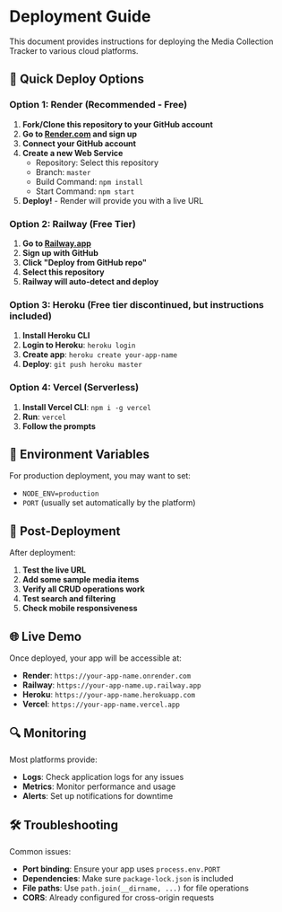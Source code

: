 # Deployment Guide

This document provides instructions for deploying the Media Collection Tracker to various cloud platforms.

## 🚀 Quick Deploy Options

### Option 1: Render (Recommended - Free)

1. **Fork/Clone this repository to your GitHub account**
2. **Go to [Render.com](https://render.com) and sign up**
3. **Connect your GitHub account**
4. **Create a new Web Service**
   - Repository: Select this repository
   - Branch: `master`
   - Build Command: `npm install`
   - Start Command: `npm start`
5. **Deploy!** - Render will provide you with a live URL

### Option 2: Railway (Free Tier)

1. **Go to [Railway.app](https://railway.app)**
2. **Sign up with GitHub**
3. **Click "Deploy from GitHub repo"**
4. **Select this repository**
5. **Railway will auto-detect and deploy**

### Option 3: Heroku (Free tier discontinued, but instructions included)

1. **Install Heroku CLI**
2. **Login to Heroku**: `heroku login`
3. **Create app**: `heroku create your-app-name`
4. **Deploy**: `git push heroku master`

### Option 4: Vercel (Serverless)

1. **Install Vercel CLI**: `npm i -g vercel`
2. **Run**: `vercel`
3. **Follow the prompts**

## 🔧 Environment Variables

For production deployment, you may want to set:

- `NODE_ENV=production`
- `PORT` (usually set automatically by the platform)

## 📝 Post-Deployment

After deployment:

1. **Test the live URL**
2. **Add some sample media items**
3. **Verify all CRUD operations work**
4. **Test search and filtering**
5. **Check mobile responsiveness**

## 🌐 Live Demo

Once deployed, your app will be accessible at:

- **Render**: `https://your-app-name.onrender.com`
- **Railway**: `https://your-app-name.up.railway.app`
- **Heroku**: `https://your-app-name.herokuapp.com`
- **Vercel**: `https://your-app-name.vercel.app`

## 🔍 Monitoring

Most platforms provide:

- **Logs**: Check application logs for any issues
- **Metrics**: Monitor performance and usage
- **Alerts**: Set up notifications for downtime

## 🛠 Troubleshooting

Common issues:

- **Port binding**: Ensure your app uses `process.env.PORT`
- **Dependencies**: Make sure `package-lock.json` is included
- **File paths**: Use `path.join(__dirname, ...)` for file operations
- **CORS**: Already configured for cross-origin requests
